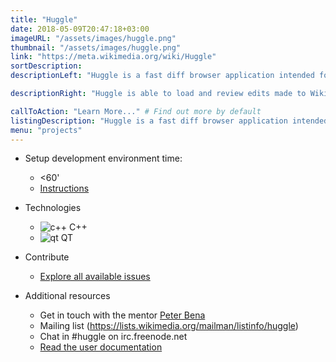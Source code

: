 ```yaml
---
title: "Huggle"
date: 2018-05-09T20:47:18+03:00
imageURL: "/assets/images/huggle.png"
thumbnail: "/assets/images/huggle.png"
link: "https://meta.wikimedia.org/wiki/Huggle"
sortDescription:
descriptionLeft: "Huggle is a fast diff browser application intended for dealing with vandalism on Wikimedia projects, written in C++. It was originally developed in .NET by Gurch, who is no longer active on this project. Anyone can download Huggle, but rollback permission is required to use it in unrestricted mode on English Wikipedia."

descriptionRight: "Huggle is able to load and review edits made to Wikipedia in real time, helps users identify unconstructive edits, and allows them to be reverted quickly. Various mechanisms are used to draw conclusions to whether an edit is constructive or not. It uses a semi-distributed model where edits are retrieved using a provider (this can be anything that is capable of distributing a stream of edit information, such as the Wikipedia API or IRC recent changes feed), pre-parse and analyze these edits and share the information with other tools, such as ClueBot NG. Huggle also uses a number of self-learning mechanisms, including a global white-list (users that are considered trusted) and user-badness scores that are stored locally on the client's computer. "

callToAction: "Learn More..." # Find out more by default
listingDescription: "Huggle is a fast diff browser application intended for dealing with vandalism on Wikimedia projects, written in C++." # The description of the project for the project listing, if no description is provided the content of the sortDescription will be used
menu: "projects"
---
```


- Setup development environment time:

  - <60'
  - [Instructions](https://github.com/huggle/huggle3-qt-lx)

- Technologies

  - ![c++](/assets/images/cplusplus.png) C++
  - ![qt](/assets/images/qt.png) QT

- Contribute

  - [Explore all available issues](https://github.com/huggle/huggle3-qt-lx/issues)

- Additional resources

  - Get in touch with the mentor [Peter Bena](https://www.mediawiki.org/wiki/User:Petrb)
  - Mailing list (https://lists.wikimedia.org/mailman/listinfo/huggle)
  - Chat in #huggle on irc.freenode.net
  - [Read the user documentation](https://www.mediawiki.org/wiki/Manual:Huggle)
